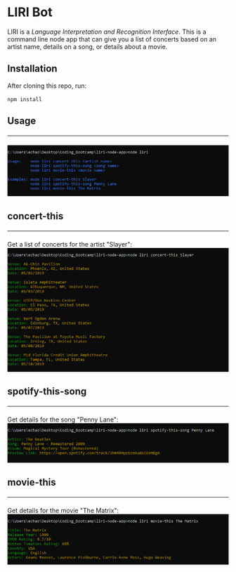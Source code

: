 # LIRI Bot
LIRI is a _Language Interpretation and Recognition Interface_. This is a command line node app that can give you a list of concerts based on an artist name, details on a song, or details about a movie.

## Installation
After cloning this repo, run:
```console
npm install
```

## Usage<hr>
![usage](images/usage-example.png)


## concert-this<hr>
Get a list of concerts for the artist "Slayer":  
![concert](images/concert-example.png)


## spotify-this-song<hr>
Get details for the song "Penny Lane":  
![spotify](images/spotify-example.png)


## movie-this<hr>
Get details for the movie "The Matrix":  
![movie](images/movie-example.png)